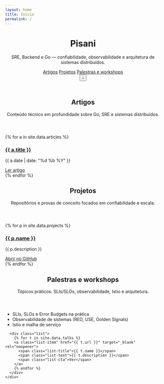 ```yaml
---
layout: home
title: Início
permalink: /
---
```


<!-- Carrega estilos personalizados -->
<link rel="stylesheet" href="/assets/css/custom.css">

<header class="hero" id="top">
  <div class="container">
    <div class="intro">
      <h1 class="brand">Pisani</h1>
      <p class="tagline">SRE, Backend e Go — confiabilidade, observabilidade e arquitetura de sistemas distribuídos.</p>
    </div>
    <nav class="nav" aria-label="Seções do portfólio">
      <a class="nav-link" href="#artigos">Artigos</a>
      <a class="nav-link" href="#projetos">Projetos</a>
      <a class="nav-link" href="#palestras">Palestras e workshops</a>
    </nav>
  </div>
  <div class="hero-bg"></div>
  <div class="hero-gradient"></div>
  <button class="skip" data-target="#artigos" aria-label="Pular para conteúdo">↓</button>
  <div class="hero-shadow"></div>
  </header>

<main id="conteudo">
  <!-- Artigos -->
  <section id="artigos" class="section reveal">
    <div class="container">
      <header class="section-head">
        <h2>Artigos</h2>
        <p>Conteúdo técnico em profundidade sobre Go, SRE e sistemas distribuídos.</p>
      </header>
      <div class="grid cards">
        {% for a in site.data.articles %}
        <article class="card">
          <div class="card-body">
            <h3 class="card-title"><a href="{{ a.url }}" target="_blank" rel="noopener">{{ a.title }}</a></h3>
            <p class="card-meta">{{ a.date | date: "%d %b %Y" }}</p>
          </div>
          <div class="card-actions">
            <a class="btn" href="{{ a.url }}" target="_blank" rel="noopener">Ler artigo</a>
          </div>
        </article>
        {% endfor %}
      </div>
    </div>
  </section>

  <!-- Projetos -->
  <section id="projetos" class="section alt reveal">
    <div class="container">
      <header class="section-head">
        <h2>Projetos</h2>
        <p>Repositórios e provas de conceito focados em confiabilidade e escala.</p>
      </header>
      <div class="grid cards">
        {% for p in site.data.projects %}
        <article class="card">
          <div class="card-body">
            <h3 class="card-title"><a href="{{ p.url }}" target="_blank" rel="noopener">{{ p.name }}</a></h3>
            <p class="card-text">{{ p.description }}</p>
          </div>
          <div class="card-actions">
            <a class="btn" href="{{ p.url }}" target="_blank" rel="noopener">Abrir no GitHub</a>
          </div>
        </article>
        {% endfor %}
      </div>
    </div>
  </section>

  <!-- Palestras -->
  <section id="palestras" class="section reveal">
    <div class="container">
      <header class="section-head">
        <h2>Palestras e workshops</h2>
        <p>Tópicos práticos: SLIs/SLOs, observabilidade, Istio e arquitetura.</p>
      </header>
      <ul class="bullets">
        <li>SLIs, SLOs e Error Budgets na prática</li>
        <li>Observabilidade de sistemas (RED, USE, Golden Signals)</li>
        <li>Istio e malha de serviço</li>
      </ul>

      <div class="list">
        {% for t in site.data.talks %}
        <a class="list-item" href="{{ t.url }}" target="_blank" rel="noopener">
          <span class="list-title">{{ t.name }}</span>
          <span class="list-text">{{ t.description }}</span>
          <span class="list-cta">Ver</span>
        </a>
        {% endfor %}
      </div>
    </div>
  </section>
</main>

<script>
  // Smooth scroll for internal links
  const links = document.querySelectorAll('a[href^="#"], .skip');
  links.forEach((el) => el.addEventListener('click', (e) => {
    const target = el.getAttribute('data-target') || el.getAttribute('href');
    if (!target || target === '#') return;
    const to = document.querySelector(target);
    if (!to) return;
    e.preventDefault();
    to.scrollIntoView({ behavior: 'smooth', block: 'start' });
    history.replaceState(null, '', target);
  }));

  // Reveal on scroll
  const io = new IntersectionObserver((entries) => {
    entries.forEach((entry) => {
      if (entry.isIntersecting) entry.target.classList.add('visible');
    });
  }, { threshold: 0.12 });
  document.querySelectorAll('.reveal').forEach((el) => io.observe(el));

  // Active nav highlight
  const sections = Array.from(document.querySelectorAll('section[id]'));
  const nav = document.querySelectorAll('.nav-link');
  const navById = Object.fromEntries(Array.from(nav).map(a => [a.getAttribute('href').slice(1), a]));
  const activeObserver = new IntersectionObserver((entries) => {
    entries.forEach((entry) => {
      const id = entry.target.id;
      if (entry.isIntersecting) {
        nav.forEach(a => a.classList.remove('active'));
        if (navById[id]) navById[id].classList.add('active');
      }
    })
  }, { rootMargin: '-40% 0px -55% 0px', threshold: 0.01 });
  sections.forEach((s) => activeObserver.observe(s));
</script>
